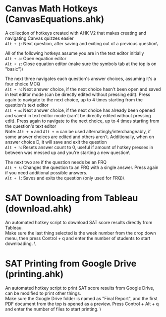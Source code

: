 # Canvas Math Hotkeys (CanvasEquations.ahk)
 A collection of hotkeys created with AHK V2 that makes creating and navigating Canvas quizzes easier\
 `Alt + j`: Next question, after saving and exiting out of a previous question\
 
 All of the following hotkeys assume you are in the text editor initially\
  `Alt + a`: Open equation editor\
  `Alt + z`: Close equation editor (make sure the symbols tab at the top is on "basic")\
  
 The next three navigates each question's answer choices, assuming it's a four choice MCQ\
  `Alt + n`: Next answer choice, if the next choice hasn't been open and saved in text editor mode (can be directly edited without pressing edit). Press again to navigate to the next choice, up to 4 times starting from the question's text editor\
  `Alt + m`: Next answer choice, if the next choice has already been opened and saved in text editor mode (can't be directly edited without pressing edit). Press again to navigate to the next choice, up to 4 times starting from the question's text editor\
  Note: `Alt + n` and `Alt + m` can be used alternatingly/interchangeably, if some answer choices are edited and others aren't. Additionally, when on answer choice D, it will save and exit the question\
  `Alt + h`: Resets answer count to 0, useful if amount of hotkey presses in between was messed up and you're starting a new question\
  
 The next two are if the question needs be an FRQ\
  `Alt + k`: Changes the question to an FRQ with a single answer. Press again if you need additional possible answers. \
  `Alt + l`: Saves and exits the question (only used for FRQ)\
 
# SAT Downloading from Tableau (download.ahk)
 An automated hotkey script to download SAT score results directly from Tableau. \
 Make sure the last thing selected is the week number from the drop down menu, then press Control + q and enter the number of students to start downloading. \

# SAT Printing from Google Drive (printing.ahk)
 An automated hotkey script to print SAT score results from Google Drive, can be modified to print other things. \
 Make sure the Google Drive folder is named as "Final Report", and the first PDF document from the top is opened as a preview. Press Control + Alt + q and enter the number of files to start printing. \
